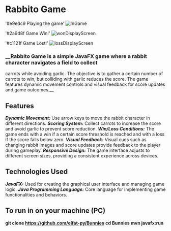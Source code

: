 # Rabbito Game

'#e9edc9 Playing the game'
![InGame](https://github.com/elfat-py/Bunnies/assets/104862141/baa33307-210d-491a-b707-b110cf1edd27)

'#2a9d8f Game Win!'
![wonDisplayScreen](https://github.com/elfat-py/Bunnies/assets/104862141/e0894e2d-3c4f-4818-b041-d93f838b11a9)

'#c1121f Game Lost!'
![lossDisplayScreen](https://github.com/elfat-py/Bunnies/assets/104862141/b5bb3b87-60db-486b-a2ce-791922bc4306)



### __Rabbito Game is a simple JavaFX game where a rabbit character navigates a field to collect
carrots while avoiding garlic. The objective is to gather a certain number of carrots to win,
but colliding with garlic reduces the score. The game features dynamic movement controls and visual 
feedback for score updates and game outcomes.__


## Features
***Dynamic Movement:*** Use arrow keys to move the rabbit character in different directions.
***Scoring System:*** Collect carrots to increase the score and avoid garlic to prevent score reduction.
***Win/Loss Conditions:*** The game ends with a win if a certain score threshold is reached and with a loss if the score falls below zero.
***Visual Feedback:*** Visual cues such as changing rabbit images and score updates provide feedback to the player during gameplay.
***Responsive Design:*** The game interface adjusts to different screen sizes, providing a consistent experience across devices.


## Technologies Used
***JavaFX:*** Used for creating the graphical user interface and managing game logic.
***Java Programming Language:*** Core language for implementing game functionalities and behaviors.


## To run in on your machine (PC)
__git clone https://github.com/elfat-py/Bunnies__
__cd Bunnies__
__mvn javafx:run__
